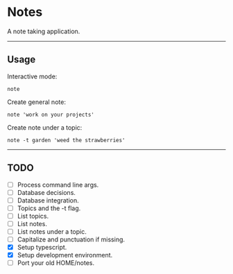 # Notes

A note taking application.

---

## Usage

Interactive mode:

`note`

Create general note:

`note 'work on your projects'`

Create note under a topic:

`note -t garden 'weed the strawberries'`

---

## TODO

- [ ] Process command line args.
- [ ] Database decisions.
- [ ] Database integration.
- [ ] Topics and the -t flag.
- [ ] List topics.
- [ ] List notes.
- [ ] List notes under a topic.
- [ ] Capitalize and punctuation if missing.
- [x] Setup typescript.
- [x] Setup development environment.
- [ ] Port your old HOME/notes.
